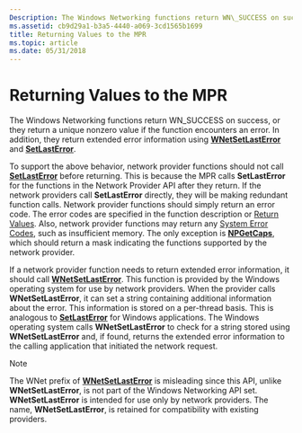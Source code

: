 ```yaml
---
Description: The Windows Networking functions return WN\_SUCCESS on success, or they return a unique nonzero value if the function encounters an error. In addition, they return extended error information using WNetSetLastError and SetLastError.
ms.assetid: cb9d29a1-b3a5-4440-a069-3cd1565b1699
title: Returning Values to the MPR
ms.topic: article
ms.date: 05/31/2018
---
```


# Returning Values to the MPR

The Windows Networking functions return WN\_SUCCESS on success, or they return a unique nonzero value if the function encounters an error. In addition, they return extended error information using [**WNetSetLastError**](/windows/desktop/api/Npapi/nf-npapi-wnetsetlasterrora) and [**SetLastError**](https://msdn.microsoft.com/en-us/library/ms680627(v=VS.85).aspx).

To support the above behavior, network provider functions should not call [**SetLastError**](https://msdn.microsoft.com/en-us/library/ms680627(v=VS.85).aspx) before returning. This is because the MPR calls **SetLastError** for the functions in the Network Provider API after they return. If the network providers call **SetLastError** directly, they will be making redundant function calls. Network provider functions should simply return an error code. The error codes are specified in the function description or [Return Values](network-security-return-values.md). Also, network provider functions may return any [System Error Codes](https://msdn.microsoft.com/en-us/library/ms681381(v=VS.85).aspx), such as insufficient memory. The only exception is [**NPGetCaps**](/windows/desktop/api/Npapi/nf-npapi-npgetcaps), which should return a mask indicating the functions supported by the network provider.

If a network provider function needs to return extended error information, it should call [**WNetSetLastError**](/windows/desktop/api/Npapi/nf-npapi-wnetsetlasterrora). This function is provided by the Windows operating system for use by network providers. When the provider calls **WNetSetLastError**, it can set a string containing additional information about the error. This information is stored on a per-thread basis. This is analogous to [**SetLastError**](https://msdn.microsoft.com/en-us/library/ms680627(v=VS.85).aspx) for Windows applications. The Windows operating system calls **WNetSetLastError** to check for a string stored using **WNetSetLastError** and, if found, returns the extended error information to the calling application that initiated the network request.

> [!Note]  
> The WNet prefix of [**WNetSetLastError**](/windows/desktop/api/Npapi/nf-npapi-wnetsetlasterrora) is misleading since this API, unlike **WNetSetLastError**, is not part of the Windows Networking API set. **WNetSetLastError** is intended for use only by network providers. The name, **WNetSetLastError**, is retained for compatibility with existing providers.

 

 

 



